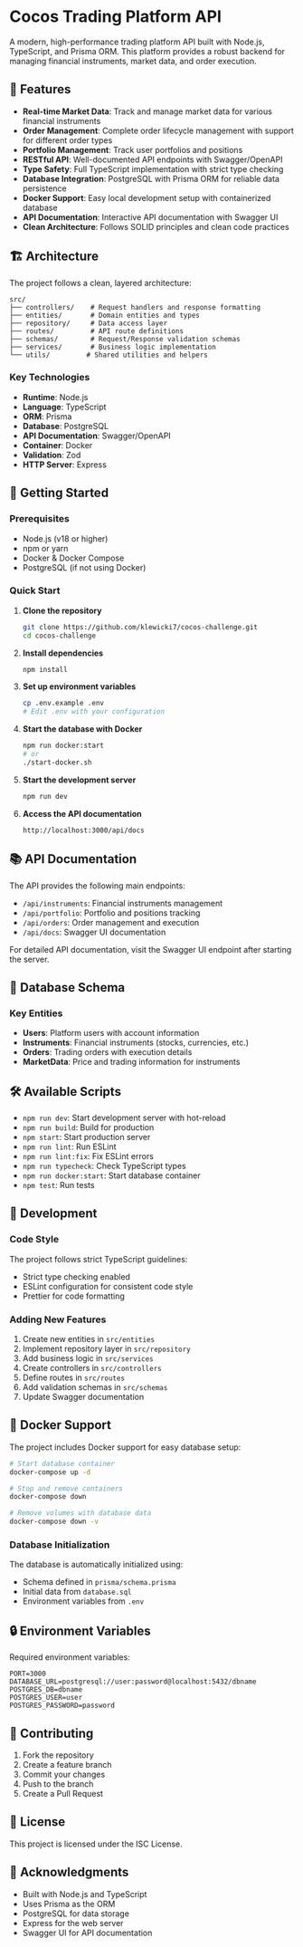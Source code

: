 # Cocos Trading Platform API

A modern, high-performance trading platform API built with Node.js, TypeScript, and Prisma ORM. This platform provides a robust backend for managing financial instruments, market data, and order execution.

## 🌟 Features

- **Real-time Market Data**: Track and manage market data for various financial instruments
- **Order Management**: Complete order lifecycle management with support for different order types
- **Portfolio Management**: Track user portfolios and positions
- **RESTful API**: Well-documented API endpoints with Swagger/OpenAPI
- **Type Safety**: Full TypeScript implementation with strict type checking
- **Database Integration**: PostgreSQL with Prisma ORM for reliable data persistence
- **Docker Support**: Easy local development setup with containerized database
- **API Documentation**: Interactive API documentation with Swagger UI
- **Clean Architecture**: Follows SOLID principles and clean code practices

## 🏗️ Architecture

The project follows a clean, layered architecture:

```
src/
├── controllers/    # Request handlers and response formatting
├── entities/       # Domain entities and types
├── repository/     # Data access layer
├── routes/         # API route definitions
├── schemas/        # Request/Response validation schemas
├── services/       # Business logic implementation
└── utils/         # Shared utilities and helpers
```

### Key Technologies

- **Runtime**: Node.js
- **Language**: TypeScript
- **ORM**: Prisma
- **Database**: PostgreSQL
- **API Documentation**: Swagger/OpenAPI
- **Container**: Docker
- **Validation**: Zod
- **HTTP Server**: Express

## 🚀 Getting Started

### Prerequisites

- Node.js (v18 or higher)
- npm or yarn
- Docker & Docker Compose
- PostgreSQL (if not using Docker)

### Quick Start

1. **Clone the repository**
   ```bash
   git clone https://github.com/klewicki7/cocos-challenge.git
   cd cocos-challenge
   ```

2. **Install dependencies**
   ```bash
   npm install
   ```

3. **Set up environment variables**
   ```bash
   cp .env.example .env
   # Edit .env with your configuration
   ```

4. **Start the database with Docker**
   ```bash
   npm run docker:start
   # or
   ./start-docker.sh
   ```

5. **Start the development server**
   ```bash
   npm run dev
   ```

6. **Access the API documentation**
   ```
   http://localhost:3000/api/docs
   ```

## 📚 API Documentation

The API provides the following main endpoints:

- `/api/instruments`: Financial instruments management
- `/api/portfolio`: Portfolio and positions tracking
- `/api/orders`: Order management and execution
- `/api/docs`: Swagger UI documentation

For detailed API documentation, visit the Swagger UI endpoint after starting the server.

## 💾 Database Schema

### Key Entities

- **Users**: Platform users with account information
- **Instruments**: Financial instruments (stocks, currencies, etc.)
- **Orders**: Trading orders with execution details
- **MarketData**: Price and trading information for instruments

## 🛠️ Available Scripts

- `npm run dev`: Start development server with hot-reload
- `npm run build`: Build for production
- `npm start`: Start production server
- `npm run lint`: Run ESLint
- `npm run lint:fix`: Fix ESLint errors
- `npm run typecheck`: Check TypeScript types
- `npm run docker:start`: Start database container
- `npm test`: Run tests

## 🔧 Development

### Code Style

The project follows strict TypeScript guidelines:
- Strict type checking enabled
- ESLint configuration for consistent code style
- Prettier for code formatting

### Adding New Features

1. Create new entities in `src/entities`
2. Implement repository layer in `src/repository`
3. Add business logic in `src/services`
4. Create controllers in `src/controllers`
5. Define routes in `src/routes`
6. Add validation schemas in `src/schemas`
7. Update Swagger documentation

## 🐳 Docker Support

The project includes Docker support for easy database setup:

```bash
# Start database container
docker-compose up -d

# Stop and remove containers
docker-compose down

# Remove volumes with database data
docker-compose down -v
```

### Database Initialization

The database is automatically initialized using:
- Schema defined in `prisma/schema.prisma`
- Initial data from `database.sql`
- Environment variables from `.env`

## 🔒 Environment Variables

Required environment variables:

```env
PORT=3000
DATABASE_URL=postgresql://user:password@localhost:5432/dbname
POSTGRES_DB=dbname
POSTGRES_USER=user
POSTGRES_PASSWORD=password
```

## 🤝 Contributing

1. Fork the repository
2. Create a feature branch
3. Commit your changes
4. Push to the branch
5. Create a Pull Request

## 📝 License

This project is licensed under the ISC License.

## 🙏 Acknowledgments

- Built with Node.js and TypeScript
- Uses Prisma as the ORM
- PostgreSQL for data storage
- Express for the web server
- Swagger UI for API documentation
